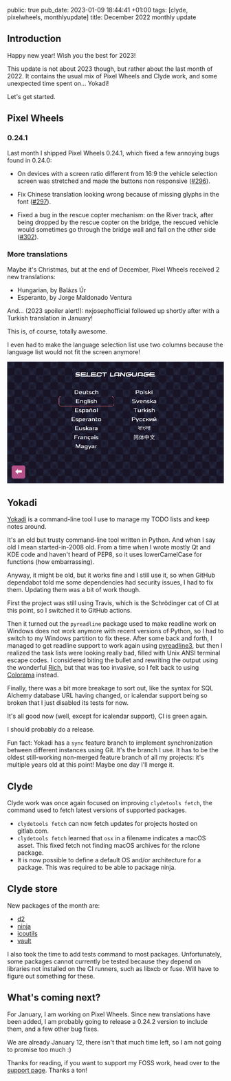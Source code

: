 public: true
pub_date: 2023-01-09 18:44:41 +01:00
tags: [clyde, pixelwheels, monthlyupdate]
title: December 2022 monthly update

## Introduction

Happy new year! Wish you the best for 2023!

This update is not about 2023 though, but rather about the last month of 2022. It contains the usual mix of Pixel Wheels and Clyde work, and some unexpected time spent on... Yokadi!

Let's get started.

<!-- break -->

## Pixel Wheels

### 0.24.1

Last month I shipped Pixel Wheels 0.24.1, which fixed a few annoying bugs found in 0.24.0:

- On devices with a screen ratio different from 16:9 the vehicle selection screen was stretched and made the buttons non responsive ([#296](https://github.com/agateau/pixelwheels/issues/296)).

- Fix Chinese translation looking wrong because of missing glyphs in the font ([#297](https://github.com/agateau/pixelwheels/issues/297)).

- Fixed a bug in the rescue copter mechanism: on the River track, after being dropped by the rescue copter on the bridge, the rescued vehicle would sometimes go through the bridge wall and fall on the other side ([#302](https://github.com/agateau/pixelwheels/issues/302)).

### More translations

Maybe it's Christmas, but at the end of December, Pixel Wheels received 2 new translations:

- Hungarian, by Balázs Úr
- Esperanto, by Jorge Maldonado Ventura

And... (2023 spoiler alert!): nxjosephofficial followed up shortly after with a Turkish translation in January!

This is, of course, totally awesome.

I even had to make the language selection list use two columns because the language list would not fit the screen anymore!

![Language selector](language-selector.png)

## Yokadi

[Yokadi](https://github.com/agateau/yokadi) is a command-line tool I use to manage my TODO lists and keep notes around.

It's an old but trusty command-line tool written in Python. And when I say old I mean started-in-2008 old. From a time when I wrote mostly Qt and KDE code and haven't heard of PEP8, so it uses lowerCamelCase for functions (how embarrassing).

Anyway, it might be old, but it works fine and I still use it, so when GitHub dependabot told me some dependencies had security issues, I had to fix them. Updating them was a bit of work though.

First the project was still using Travis, which is the Schrödinger cat of CI at this point, so I switched it to GitHub actions.

Then it turned out the `pyreadline` package used to make readline work on Windows does not work anymore with recent versions of Python, so I had to switch to my Windows partition to fix these. After some back and forth, I managed to get readline support to work again using [pyreadline3][], but then I realized the task lists were looking really bad, filled with Unix ANSI terminal escape codes. I considered biting the bullet and rewriting the output using the wonderful [Rich][], but that was too invasive, so I felt back to using [Colorama][] instead.

Finally, there was a bit more breakage to sort out, like the syntax for SQL Alchemy database URL having changed, or icalendar support being so broken that I just disabled its tests for now.

It's all good now (well, except for icalendar support), CI is green again.

I should probably do a release.

[pyreadline3]: https://pypi.org/project/pyreadline3/
[Rich]: https://pypi.org/project/rich/
[Colorama]: https://pypi.org/project/colorama/

Fun fact: Yokadi has a `sync` feature branch to implement synchronization between different instances using Git. It's the branch I use. It has to be the oldest still-working non-merged feature branch of all my projects: it's multiple years old at this point! Maybe one day I'll merge it.

## Clyde

Clyde work was once again focused on improving `clydetools fetch`, the command used to fetch latest versions of supported packages.

- `clydetools fetch` can now fetch updates for projects hosted on gitlab.com.
- `clydetools fetch` learned that `osx` in a filename indicates a macOS asset. This fixed fetch not finding macOS archives for the rclone package.
- It is now possible to define a default OS and/or architecture for a package. This was required to be able to package ninja.

## Clyde store

New packages of the month are:

- [d2](https://github.com/terrastruct/d2)
- [ninja](https://ninja-build.org)
- [icoutils](https://sourceforge.net/projects/unix-utils/)
- [vault](https://www.vaultproject.io)

I also took the time to add tests command to most packages. Unfortunately, some packages cannot currently be tested because they depend on libraries not installed on the CI runners, such as libxcb or fuse. Will have to figure out something for these.

## What's coming next?

For January, I am working on Pixel Wheels. Since new translations have been added, I am probably going to release a 0.24.2 version to include them, and a few other bug fixes.

We are already January 12, there isn't that much time left, so I am not going to promise too much :)

Thanks for reading, if you want to support my FOSS work, head over to the [support page](/support). Thanks a ton!
